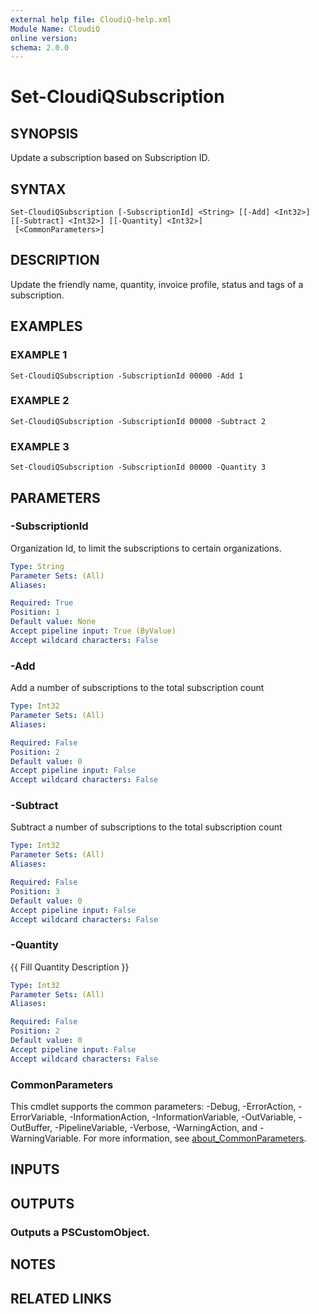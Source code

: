 ```yaml
---
external help file: CloudiQ-help.xml
Module Name: CloudiQ
online version:
schema: 2.0.0
---
```


# Set-CloudiQSubscription

## SYNOPSIS
Update a subscription based on Subscription ID.

## SYNTAX

```
Set-CloudiQSubscription [-SubscriptionId] <String> [[-Add] <Int32>] [[-Subtract] <Int32>] [[-Quantity] <Int32>]
 [<CommonParameters>]
```

## DESCRIPTION
Update the friendly name, quantity, invoice profile, status and tags of a subscription.

## EXAMPLES

### EXAMPLE 1
```
Set-CloudiQSubscription -SubscriptionId 00000 -Add 1
```

### EXAMPLE 2
```
Set-CloudiQSubscription -SubscriptionId 00000 -Subtract 2
```

### EXAMPLE 3
```
Set-CloudiQSubscription -SubscriptionId 00000 -Quantity 3
```

## PARAMETERS

### -SubscriptionId
Organization Id, to limit the subscriptions to certain organizations.

```yaml
Type: String
Parameter Sets: (All)
Aliases:

Required: True
Position: 1
Default value: None
Accept pipeline input: True (ByValue)
Accept wildcard characters: False
```

### -Add
Add a number of subscriptions to the total subscription count

```yaml
Type: Int32
Parameter Sets: (All)
Aliases:

Required: False
Position: 2
Default value: 0
Accept pipeline input: False
Accept wildcard characters: False
```

### -Subtract
Subtract a number of subscriptions to the total subscription count

```yaml
Type: Int32
Parameter Sets: (All)
Aliases:

Required: False
Position: 3
Default value: 0
Accept pipeline input: False
Accept wildcard characters: False
```

### -Quantity
{{ Fill Quantity Description }}

```yaml
Type: Int32
Parameter Sets: (All)
Aliases:

Required: False
Position: 2
Default value: 0
Accept pipeline input: False
Accept wildcard characters: False
```

### CommonParameters
This cmdlet supports the common parameters: -Debug, -ErrorAction, -ErrorVariable, -InformationAction, -InformationVariable, -OutVariable, -OutBuffer, -PipelineVariable, -Verbose, -WarningAction, and -WarningVariable. For more information, see [about_CommonParameters](http://go.microsoft.com/fwlink/?LinkID=113216).

## INPUTS

## OUTPUTS

### Outputs a PSCustomObject.
## NOTES

## RELATED LINKS
